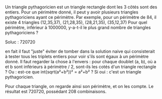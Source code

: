 Un triangle pythagoricien est un triangle rectangle dont les 3 côtés sont des entiers.
Pour un périmètre donné, il peut y avoir plusieurs triangles pythagoriciens ayant ce périmètre.
Par exemple, pour un périmètre de 84, il existe 4 triangles (12,35,37), (21,28,35), (28,21,35), (35,12,37)
Pour quel périmètre, inférieur à 1000000, y-a-t-il le plus grand nombre de triangles pythagoriciens ?

Soluc : 720720

en fait il faut "juste" éviter de tomber dans la solution naive qui consisterait à tester tous les triplets entiers pour voir s'ils sont égaux à un périmètre donné. Il faut regarder la chose à l'envers : pour chaque doublet (a, b), où a et b sont inférieurs à périmètre / 2, sont-ils les cotés d'un triangle rectangle ? Ou : est-ce que int(sqrt(a²+b²))² = a²+b² ? Si oui : c'est un triangle pythagoricien.

Pour chaque triangle, on regarde ainsi son périmètre, et on les compte. Le résultat est 720720, possédant  208 combinaisons.
